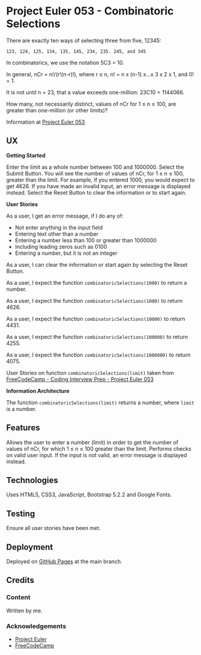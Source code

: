 # Project Euler 053 - Combinatoric Selections

There are exactly ten ways of selecting three from five, 12345:

    123, 124, 125, 134, 135, 145, 234, 235. 245, and 345

In combinatorics, we use the notation 5C3 = 10.

In general, nCr = n!/(r!(n-r)!), where r &le; n, n! = n x (n-1) x...x 3 x 2 x 1, and 0! = 1.

It is not until n = 23, that a value exceeds one-million: 23C10 = 1144066.

How many, not necessarily distinct, values of nCr for 1 &le; n &le; 100, are greater than one-million (or other limits)?

Information at [Project Euler 053](https://projecteuler.net/problem=53)

## UX

**Getting Started**

Enter the limit as a whole number between 100 and 1000000.  Select the Submit Button.  You will see the number of values of nCr, for 1 &le; n &le; 100, greater than the limit.  For example, if you entered 1000, you would expect to get 4626.  If you have made an invalid input, an error message is displayed instead.  Select the Reset Button to clear the information or to start again.

**User Stories**

As a user, I get an error message, if I do any of:

- Not enter anything in the input field
- Entering text other than a number
- Entering a number less than 100 or greater than 1000000
- Including leading zeros such as 0100
- Entering a number, but it is not an integer

As a user, I can clear the information or start again by selecting the Reset Button.

As a user, I expect the function `combinatoricSelections(1000)` to return a number.

As a user, I expect the function `combinatoricSelections(1000)` to return 4626.

As a user, I expect the function `combinatoricSelections(10000)` to return 4431.

As a user, I expect the function `combinatoricSelections(100000)` to return 4255.

As a user, I expect the function `combinatoricSelections(1000000)` to return 4075.

User Stories on function `combinatoricSelections(limit)` taken from [FreeCodeCamp - Coding Interview Prep - Project Euler 053](https://www.freecodecamp.org/learn/coding-interview-prep/project-euler/problem-53-combinatoric-selections)

**Information Architecture**

The function `combinatoricSelections(limit)` returns a number, where `limit` is a number.

## Features

Allows the user to enter a number (limit) in order to get the number of values of nCr, for which 1 ≤ n ≤ 100 greater than the limit.  Performs checks on valid user input.  If the input is not valid, an error message is displayed instead.

## Technologies

Uses HTML5, CSS3, JavaScript, Bootstrap 5.2.2 and Google Fonts.

## Testing

Ensure all user stories have been met.

## Deployment

Deployed on [GitHub Pages](https://derektypist.github.io/project-euler-053) at the main branch.

## Credits

### Content

Written by me.

### Acknowledgements

- [Project Euler](https://projecteuler.net)
- [FreeCodeCamp](https://www.freecodecamp.org)



